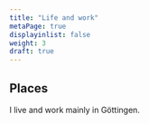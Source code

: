 ```yaml
---
title: "Life and work"
metaPage: true
displayinlist: false
weight: 3
draft: true
---
```


## Places

I live and work mainly in Göttingen.

